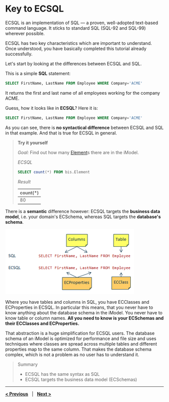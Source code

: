 # Key to ECSQL

ECSQL is an implementation of SQL — a proven, well-adopted text-based command language. It sticks to
standard SQL (SQL-92 and SQL-99) wherever possible.

ECSQL has two key characteristics which are important to understand. Once understood, you have basically completed this tutorial already successfully.

Let's start by looking at the differences between ECSQL and SQL.

This is a simple **SQL** statement:

```sql
SELECT FirstName, LastName FROM Employee WHERE Company='ACME'
```

It returns the first and last name of all employees working for the company ACME.

Guess, how it looks like in **ECSQL**? Here it is:

```sql
SELECT FirstName, LastName FROM Employee WHERE Company='ACME'
```

As you can see, there is **no syntactical difference** between ECSQL and SQL in that example. And that is true for ECSQL in general.

> **Try it yourself**
>
> *Goal:* Find out how many [Element](../../bis/domains/BisCore.ecschema.md#Element)s there are in the iModel.
>
> *ECSQL*
> ```sql
> SELECT count(*) FROM bis.Element
> ```
>
> *Result*
>
> count(*) |
> --- |
> 80 |

There is a **semantic** difference however: ECSQL targets the **business data model**, i.e. your domain's ECSchema, whereas SQL targets the **database's schema**.

![ECSQL versus SQL](../ecsql_vs_sql.png "ECSQL versus SQL")

Where you have tables and columns in SQL, you have ECClasses and ECProperties in ECSQL. In particular this means, that you never have to know anything about the database schema in the iModel. You never have to know table or column names. **All you need to know is your ECSchemas and their ECClasses and ECProperties.**

That abstraction is a huge simplification for ECSQL users. The database schema of an iModel is optimized for performance and file size and uses techniques where classes are spread across multiple tables and different properties map to the same column. That makes the database schema complex, which is not a problem as no user has to understand it.

> Summary
>
> - ECSQL has the same syntax as SQL
> - ECSQL targets the business data model (ECSchemas)

---

[**< Previous**](./index.md)  &nbsp; | &nbsp; [**Next >**](./FirstExamples.md)
